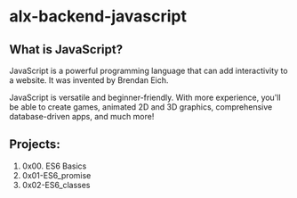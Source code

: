 # alx-backend-javascript

## What is JavaScript?
JavaScript is a powerful programming language that can add interactivity to a website. It was invented by Brendan Eich.

JavaScript is versatile and beginner-friendly. With more experience, you'll be able to create games, animated 2D and 3D graphics, comprehensive database-driven apps, and much more!

## Projects:
1. 0x00. ES6 Basics
2. 0x01-ES6_promise
3. 0x02-ES6_classes
